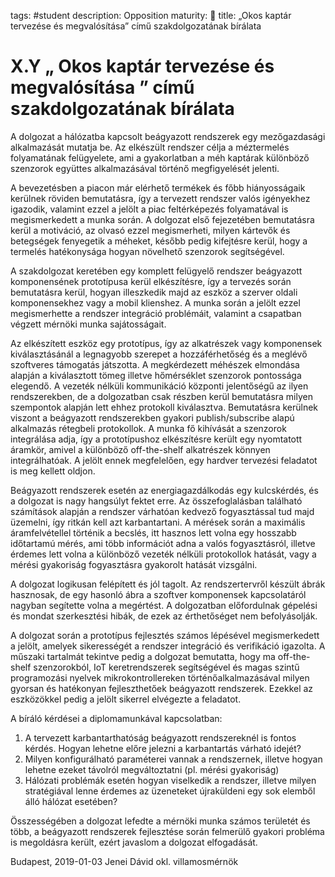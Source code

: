 tags: #student
description: Opposition
maturity: 🌻
title: „Okos kaptár tervezése és megvalósítása” című szakdolgozatának bírálata

X.Y „ Okos kaptár tervezése és megvalósítása ” című szakdolgozatának bírálata
===================================================================================

A dolgozat a hálózatba kapcsolt beágyazott rendszerek egy mezőgazdasági
alkalmazását mutatja be. Az elkészült rendszer célja a méztermelés
folyamatának felügyelete, ami a gyakorlatban a méh kaptárak különböző
szenzorok együttes alkalmazásával történő megfigyelését jelenti.

A bevezetésben a piacon már elérhető termékek és főbb hiányosságaik
kerülnek röviden bemutatásra, így a tervezett rendszer valós igényekhez
igazodik, valamint ezzel a jelölt a piac feltérképezés folyamatával is
megismerkedett a munka során. A dolgozat első fejezetében bemutatásra
kerül a motiváció, az olvasó ezzel megismerheti, milyen kártevők és
betegségek fenyegetik a méheket, később pedig kifejtésre kerül, hogy a
termelés hatékonysága hogyan növelhető szenzorok segítségével.

A szakdolgozat keretében egy komplett felügyelő rendszer beágyazott
komponensének prototípusa kerül elkészítésre, így a tervezés során
bemutatásra kerül, hogyan illeszkedik majd az eszköz a szerver oldali
komponensekhez vagy a mobil klienshez. A munka során a jelölt ezzel
megismerhette a rendszer integráció problémáit, valamint a csapatban
végzett mérnöki munka sajátosságait.

Az elkészített eszköz egy prototípus, így az alkatrészek vagy
komponensek kiválasztásánál a legnagyobb szerepet a hozzáférhetőség és a
meglévő szoftveres támogatás játszotta. A megkérdezett méhészek
elmondása alapján a kiválasztott tömeg illetve hőmérséklet szenzorok
pontossága elegendő. A vezeték nélküli kommunikáció központi jelentőségű
az ilyen rendszerekben, de a dolgozatban csak részben kerül bemutatásra
milyen szempontok alapján lett ehhez protokoll kiválasztva. Bemutatásra
kerülnek viszont a beágyazott rendszerekben gyakori publish/subscribe
alapú alkalmazás rétegbeli protokollok. A munka fő kihívását a szenzorok
integrálása adja, így a prototípushoz elkészítésre került egy nyomtatott
áramkör, amivel a különböző off-the-shelf alkatrészek könnyen
integrálhatóak. A jelölt ennek megfelelően, egy hardver tervezési
feladatot is meg kellett oldjon.

Beágyazott rendszerek esetén az energiagazdálkodás egy kulcskérdés, és a
dolgozat is nagy hangsúlyt fektet erre. Az összefoglalásban található
számítások alapján a rendszer várhatóan kedvező fogyasztással tud majd
üzemelni, így ritkán kell azt karbantartani. A mérések során a maximális
áramfelvétellel történik a becslés, itt hasznos lett volna egy hosszabb
időtartamú mérés, ami több információt adna a valós fogyasztásról,
illetve érdemes lett volna a különböző vezeték nélküli protokollok
hatását, vagy a mérési gyakoriság fogyasztásra gyakorolt hatását
vizsgálni.

A dolgozat logikusan felépített és jól tagolt. Az rendszertervről
készült ábrák hasznosak, de egy hasonló ábra a szoftver komponensek
kapcsolatáról nagyban segítette volna a megértést. A dolgozatban
előfordulnak gépelési és mondat szerkesztési hibák, de ezek az
érthetőséget nem befolyásolják.

A dolgozat során a prototípus fejlesztés számos lépésével megismerkedett
a jelölt, amelyek sikerességét a rendszer integráció és verifikáció
igazolta. A műszaki tartalmát tekintve pedig a dolgozat bemutatta, hogy
ma off-the-shelf szenzorokból, IoT keretrendszerek segítségével és magas
szintű programozási nyelvek mikrokontrollereken történőalkalmazásával
milyen gyorsan és hatékonyan fejleszthetőek beágyazott rendszerek.
Ezekkel az eszközökkel pedig a jelölt sikerrel elvégezte a feladatot.

A bíráló kérdései a diplomamunkával kapcsolatban:

1.  A tervezett karbantarthatóság beágyazott rendszereknél is fontos
    kérdés. Hogyan lehetne előre jelezni a karbantartás várható idejét?
2.  Milyen konfigurálható paraméterei vannak a rendszernek, illetve
    hogyan lehetne ezeket távolról megváltoztatni (pl. mérési
    gyakoriság)
3.  Hálózati problémák esetén hogyan viselkedik a rendszer, illetve
    milyen stratégiával lenne érdemes az üzeneteket újraküldeni egy sok
    elemből álló hálózat esetében?

Összességében a dolgozat lefedte a mérnöki munka számos területét és
több, a beágyazott rendszerek fejlesztése során felmerülő gyakori
probléma is megoldásra került, ezért javaslom a dolgozat elfogadását.

Budapest, 2019-01-03 Jenei Dávid okl. villamosmérnök
